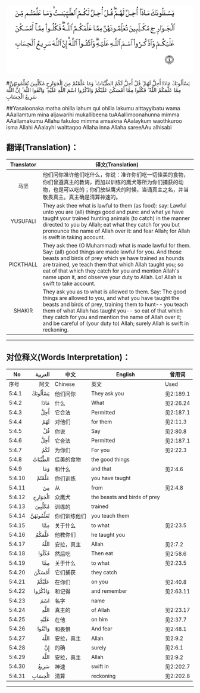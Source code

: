 ![005:004](images/005_004.gif)

#يَسْأَلُونَكَ مَاذَا أُحِلَّ لَهُمْ ۖ قُلْ أُحِلَّ لَكُمُ الطَّيِّبَاتُ ۙ وَمَا عَلَّمْتُمْ مِنَ الْجَوَارِحِ مُكَلِّبِينَ تُعَلِّمُونَهُنَّ مِمَّا عَلَّمَكُمُ اللَّهُ ۖ فَكُلُوا مِمَّا أَمْسَكْنَ عَلَيْكُمْ وَاذْكُرُوا اسْمَ اللَّهِ عَلَيْهِ ۖ وَاتَّقُوا اللَّهَ ۚ إِنَّ اللَّهَ سَرِيعُ الْحِسَابِ 

##Yasaloonaka matha ohilla lahum qul ohilla lakumu alttayyibatu wama AAallamtum mina aljawarihi mukallibeena tuAAallimoonahunna mimma AAallamakumu Allahu fakuloo mimma amsakna AAalaykum waothkuroo isma Allahi AAalayhi waittaqoo Allaha inna Allaha sareeAAu alhisabi 

## 翻译(Translation)：

| Translator | 译文(Translation)                                            |
| :--------: | ------------------------------------------------------------ |
|    马坚    | 他们问你准许他们吃什么，你说：准许你们吃一切佳美的食物，你们曾遵真主的教诲，而加以训练的鹰犬等所为你们捕获的动物，也是可以吃的；你们放纵鹰犬的时候，当诵真主之名，并当敬畏真主。真主确是清算神速的。 |
|  YUSUFALI  | They ask thee what is lawful to them (as food): say: Lawful unto you are (all) things good and pure: and what ye have taught your trained hunting animals (to catch) in the manner directed to you by Allah; eat what they catch for you but pronounce the name of Allah over it: and fear Allah; for Allah is swift in taking account. |
| PICKTHALL  | They ask thee (O Muhammad) what is made lawful for them. Say: (all) good things are made lawful for you. And those beasts and birds of prey which ye have trained as hounds are trained, ye teach them that which Allah taught you; so eat of that which they catch for you and mention Allah's name upon it, and observe your duty to Allah. Lo! Allah is swift to take account. |
|   SHAKIR   | They ask you as to what is allowed to them. Say: The good things are allowed to you, and what you have taught the beasts and birds of prey, training them to hunt-- you teach them of what Allah has taught you-- so eat of that which they catch for you and mention the name of Allah over it; and be careful of (your duty to) Allah; surely Allah is swift in reckoning. |

---

## 对位释义(Words Interpretation)：

| No   | العربية | 中文    | English | 曾用词 |
| ---- | ------: | ------- | ------- | ------ |
| 序号 |    阿文 | Chinese | 英文    | Used   |
| 5:4.1  | يَسْأَلُونَكَ  | 他们问你     | They ask you                 | 见2:189.1 |
| 5:4.2  | مَاذَا     | 什么         | What                         | 见2:26.24 |
| 5:4.3  | أُحِلَّ      | 它合法       | Permitted                    | 见2:187.1 |
| 5:4.4  | لَهُمْ      | 对他们       | for them                     | 见2:11.3  |
| 5:4.5  | قُلْ       | 你说         | Say                          | 见2:80.8  |
| 5:4.6  | أُحِلَّ      | 它合法       | Permitted                    | 见2:187.1 |
| 5:4.7  | لَكُمُ      | 为你们       | For you                      | 见2:22.3  |
| 5:4.8  | الطَّيِّبَاتُ  | 佳美的食物   | the good things              |           |
| 5:4.9  | وَمَا      | 和什么       | and that                     | 见2:4.6   |
| 5:4.10 | عَلَّمْتُمْ    | 你们训练     | you have taught              |           |
| 5:4.11 | مِنَ       | 从           | from                         | 见2:4.8   |
| 5:4.12 | الْجَوَارِحِ  | 众鹰犬       | the beasts and birds of prey |           |
| 5:4.13 | مُكَلِّبِينَ   | 训练的       | trained                      |           |
| 5:4.14 | تُعَلِّمُونَهُنَّ | 你们训练他们 | you teach them               |           |
| 5:4.15 | مِمَّا      | 关于什么     | to what                      | 见2:23.5  |
| 5:4.16 | عَلَّمَكُمُ    | 他教你们     | he taught you                |           |
| 5:4.17 | اللَّهُ     | 安拉，真主   | Allah                        | 见2:7.2 |
| 5:4.18 | فَكُلُوا    | 然后吃       | Then eat                     | 见2:58.6  |
| 5:4.19 | مِمَّا      | 关于什么     | to what                      | 见2:23.5  |
| 5:4.20 | أَمْسَكْنَ    | 它们捕获     | they catch                   |           |
| 5:4.21 | عَلَيْكُمْ    | 在你们       | on you                       | 见2:40.8  |
| 5:4.22 | وَاذْكُرُوا  | 和记得       | and remember                 | 见2:63.11 |
| 5:4.23 | اسْمَ      | 名字         | name                         |           |
| 5:4.24 | اللَّهِ     | 真主的       | of Allah                     | 见2:23.17 |
| 5:4.25 | عَلَيْهِ     | 在他         | on him                       | 见2:37.7  |
| 5:4.26 | وَاتَّقُوا   | 和畏惧       | And fear                     | 见2:48.1  |
| 5:4.27 | اللَّهَ     | 安拉，真主   | Allah                        | 见2:9.2 |
| 5:4.28 | إِنَّ       | 的确         | surely                       | 见2:6.1   |
| 5:4.29 | اللَّهَ     | 安拉，真主   | Allah                        | 见2:9.2 |
| 5:4.30 | سَرِيعُ     | 神速         | swift in                     | 见2:202.7 |
| 5:4.31 | الْحِسَابِ   | 清算         | reckoning                    | 见2:202.8 |

---
